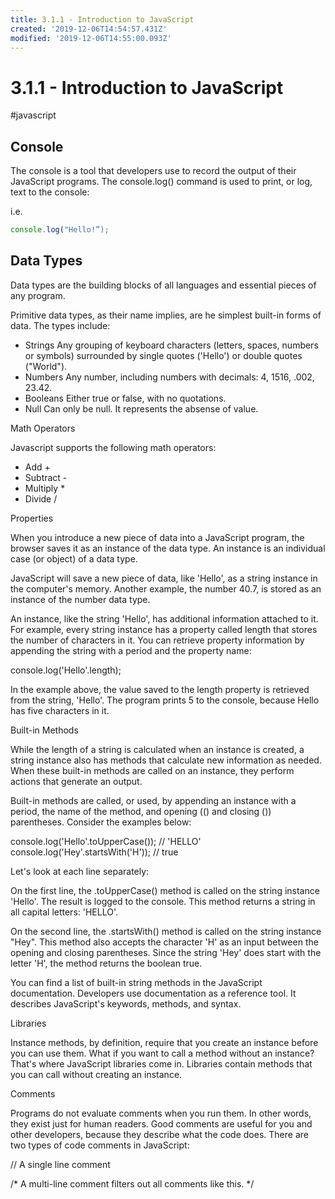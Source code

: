 ```yaml
---
title: 3.1.1 - Introduction to JavaScript
created: '2019-12-06T14:54:57.431Z'
modified: '2019-12-06T14:55:00.093Z'
---
```


# 3.1.1 - Introduction to JavaScript
#javascript

## Console

The console is a tool that developers use to record the output of their JavaScript programs. The console.log() command is used to print, or log, text to the console:

i.e. 
```javascript
console.log("Hello!”);
```

## Data Types

Data types are the building blocks of all languages and essential pieces of any program.

Primitive data types, as their name implies, are he simplest built-in forms of data. The types include:

- Strings
Any grouping of keyboard characters (letters, spaces, numbers or symbols) surrounded by single quotes ('Hello') or double quotes ("World").
- Numbers
Any number, including numbers with decimals: 4, 1516, .002, 23.42.
- Booleans
Either true or false, with no quotations.
- Null
Can only be null.
It represents the absense of value.

Math Operators

Javascript supports the following math operators:

- Add +
- Subtract -
- Multiply *
- Divide /

Properties

When you introduce a new piece of data into a JavaScript program, the browser saves it as an instance of the data type. An instance is an individual case (or object) of a data type.

JavaScript will save a new piece of data, like 'Hello', as a string instance in the computer's memory. Another example, the number 40.7, is stored as an instance of the number data type.

An instance, like the string 'Hello', has additional information attached to it. For example, every string instance has a property called length that stores the number of characters in it. You can retrieve property information by appending the string with a period and the property name:

console.log('Hello'.length);

In the example above, the value saved to the length property is retrieved from the string, 'Hello'. The program prints 5 to the console, because Hello has five characters in it.

Built-in Methods

While the length of a string is calculated when an instance is created, a string instance also has methods that calculate new information as needed. When these built-in methods are called on an instance, they perform actions that generate an output.

Built-in methods are called, or used, by appending an instance with a period, the name of the method, and opening (() and closing ()) parentheses. Consider the examples below:

console.log('Hello'.toUpperCase()); // 'HELLO'
console.log('Hey'.startsWith('H')); // true

Let's look at each line separately:

On the first line, the .toUpperCase() method is called on the string instance 'Hello'. The result is logged to the console. This method returns a string in all capital letters: 'HELLO'.

On the second line, the .startsWith() method is called on the string instance "Hey". This method also accepts the character 'H' as an input between the opening and closing parentheses. Since the string 'Hey' does start with the letter 'H', the method returns the boolean true.

You can find a list of built-in string methods in the JavaScript documentation. Developers use documentation as a reference tool. It describes JavaScript's keywords, methods, and syntax.

Libraries

Instance methods, by definition, require that you create an instance before you can use them. What if you want to call a method without an instance? That's where JavaScript libraries come in. Libraries contain methods that you can call without creating an instance.

Comments

Programs do not evaluate comments when you run them. In other words, they exist just for human readers. Good comments are useful for you and other developers, because they describe what the code does. There are two types of code comments in JavaScript:

// A single line comment

/*
A multi-line comment
filters out all comments like this.
*/
